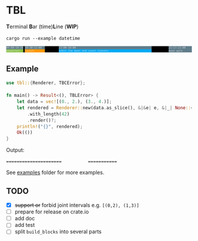 # TBL

**T**erminal **B**ar (time)**L**ine (**WIP**)

`cargo run --example datetime`

![](img/timeline.png)

## Example

``` rust
use tbl::{Renderer, TBCError};

fn main() -> Result<(), TBLError> {
    let data = vec![(0., 2.), (3., 4.)];
    let rendered = Renderer::new(data.as_slice(), &|&e| e, &|_| None::<String>)
        .with_length(42)
        .render()?;
    println!("{}", rendered);
    Ok(())
}
```

Output:

```text
=====================          ===========
```

See [examples](examples) folder for more examples.

## TODO

- [x] ~~support or~~ forbid joint intervals e.g. `[(0,2), (1,3)]`
- [ ] prepare for release on crate.io
- [ ] add doc
- [ ] add test
- [ ] split `build_blocks` into several parts